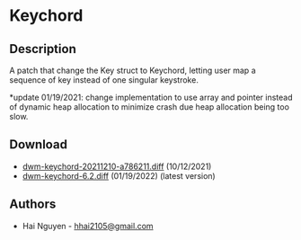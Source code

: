 Keychord
================

Description
-----------
A patch that change the Key struct to Keychord, letting user map a sequence of key instead of one singular keystroke.

*update 01/19/2021:
change implementation to use array and pointer instead of dynamic heap allocation to minimize crash due heap allocation being too slow.


Download
--------
* [dwm-keychord-20211210-a786211.diff](dwm-keychord-20211210-a786211.diff) (10/12/2021)
* [dwm-keychord-6.2.diff](dwm-keychord-6.2.diff) (01/19/2022) (latest version)

Authors
-------
* Hai Nguyen - <hhai2105@gmail.com>
